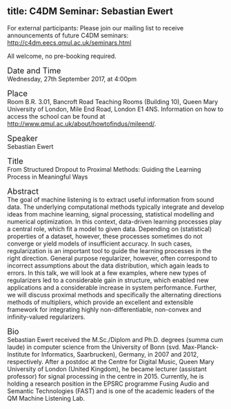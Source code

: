 title: C4DM Seminar: Sebastian Ewert
-----------------

<p>For external participants: Please join our mailing list to receive announcements of future C4DM seminars: <a href="http://c4dm.eecs.qmul.ac.uk/seminars.html">http://c4dm.eecs.qmul.ac.uk/seminars.html</a></p>

All welcome, no pre-booking required.

<span style="font-size: 130%;">Date and Time</span></br>
Wednesday, 27th September 2017, at 4:00pm

<span style="font-size: 130%;">Place</span></br>
Room B.R. 3.01, Bancroft Road Teaching Rooms (Building 10), Queen Mary University of London, Mile End Road, London E1 4NS. Information on how to access the school can be found at <a href="http://www.qmul.ac.uk/about/howtofindus/mileend/">http://www.qmul.ac.uk/about/howtofindus/mileend/</a>.

<span style="font-size: 130%;">Speaker</span></br>
Sebastian Ewert

<span style="font-size: 130%;">Title</span></br>
From Structured Dropout to Proximal Methods: Guiding the Learning Process in Meaningful Ways

<span style="font-size: 130%;">Abstract</span></br>
The goal of machine listening is to extract useful information from sound data. The underlying computational methods typically integrate and develop ideas from machine learning, signal processing, statistical modelling and numerical optimization. In this context, data-driven learning processes play a central role, which fit a model to given data. Depending on (statistical) properties of a dataset, however, these processes sometimes do not converge or yield models of insufficient accuracy. In such cases, regularization is an important tool to guide the learning processes in the right direction. General purpose regularizer, however, often correspond to incorrect assumptions about the data distribution, which again leads to errors. In this talk, we will look at a few examples, where new types of regularizers led to a considerable gain in structure, which enabled new applications and a considerable increase in system performance. Further, we will discuss proximal methods and specifically the alternating directions methods of multipliers, which provide an excellent and extensible framework for integrating highly non-differentiable, non-convex and infinity-valued regularizers.

<span style="font-size: 130%;">Bio</span></br>
Sebastian Ewert received the M.Sc./Diplom and Ph.D. degrees (summa cum laude) in computer science from the University of Bonn (svd. Max-Planck-Institute for Informatics, Saarbrucken), Germany, in 2007 and 2012, respectively. After a postdoc at the Centre for Digital Music, Queen Mary University of London (United Kingdom), he became lecturer (assistant professor) for signal processing in the centre in 2015. Currently, he is holding a research position in the EPSRC programme Fusing Audio and Semantic Technologies (FAST) and is one of the academic leaders of the QM Machine Listening Lab.

